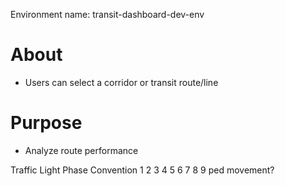 Environment name: transit-dashboard-dev-env


# About
- Users can select a corridor or transit route/line

# Purpose
- Analyze route performance


Traffic Light Phase Convention
1 
2
3
4
5
6
7
8
9 ped movement?
